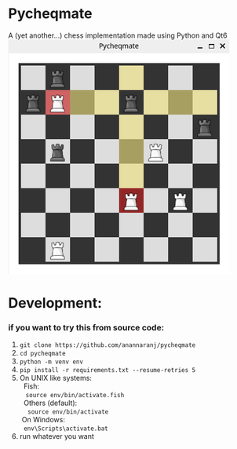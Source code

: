 # Pycheqmate

A (yet another...) chess implementation made using Python and Qt6 
![A screenshot](./Screenshot.png)

# Development:
### if you want to try this from source code:
1. `git clone https://github.com/anannaranj/pycheqmate`
2. `cd pycheqmate`
3. `python -m venv env`
4. `pip install -r requirements.txt --resume-retries 5`
5. On UNIX like systems:  
&nbsp;&nbsp;Fish:  
&nbsp;&nbsp;&nbsp;`source env/bin/activate.fish`  
&nbsp;&nbsp;Others (default):  
&nbsp;&nbsp;&nbsp; `source env/bin/activate`  
&nbsp;On Windows:  
&nbsp;&nbsp;`env\Scripts\activate.bat`
6. run whatever you want

